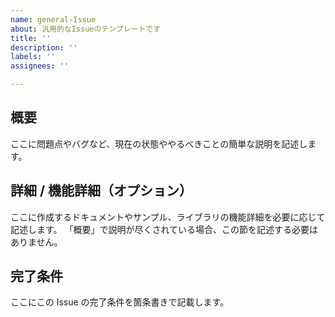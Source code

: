 ```yaml
---
name: general-Issue
about: 汎用的なIssueのテンプレートです
title: ''
description: ''
labels: ''
assignees: ''

---
```


<!-- textlint-disable @textlint-rule/require-header-id -->

## 概要

ここに問題点やバグなど、現在の状態ややるべきことの簡単な説明を記述します。

## 詳細 / 機能詳細（オプション）

ここに作成するドキュメントやサンプル、ライブラリの機能詳細を必要に応じて記述します。
「概要」で説明が尽くされている場合、この節を記述する必要はありません。

## 完了条件

ここにこの Issue の完了条件を箇条書きで記載します。

<!-- textlint-enable @textlint-rule/require-header-id -->
